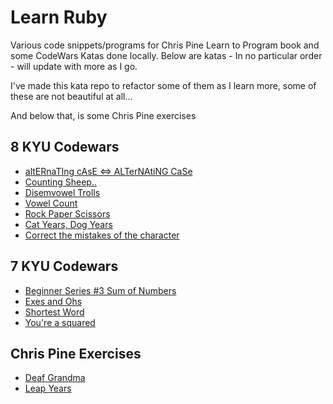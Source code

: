 # Learn Ruby

<p>
Various code snippets/programs for Chris Pine Learn to Program book and some CodeWars Katas done locally.
Below are katas - In no particular order - will update with more as I go.

I've made this kata repo to refactor some of them as I learn more, some of these are not beautiful at all...

And below that, is some Chris Pine exercises
</p>


## 8 KYU Codewars
  * [altERnaTIng cAsE <=> ALTerNAtiNG CaSe](https://github.com/hybridbad/learn_ruby/blob/master/katas/alt_case.rb)
  * [Counting Sheep..](https://github.com/hybridbad/learn_ruby/blob/master/katas/count_sheep.rb)
  * [Disemvowel Trolls](https://github.com/hybridbad/learn_ruby/blob/master/katas/disemvowel.rb)
  * [Vowel Count](https://github.com/hybridbad/learn_ruby/blob/master/katas/vowel-count.rb)
  * [Rock Paper Scissors](https://github.com/hybridbad/learn_ruby/blob/master/katas/rps.rb)
  * [Cat Years, Dog Years](https://github.com/hybridbad/learn_ruby/blob/master/katas/cat_years_dog_years.rb)
  * [Correct the mistakes of the character](https://github.com/hybridbad/learn_ruby/blob/master/katas/character_mistakes.rb)

## 7 KYU Codewars
  * [Beginner Series #3 Sum of Numbers](https://github.com/hybridbad/learn_ruby/blob/master/katas/sum_of_numbers.rb)
  * [Exes and Ohs](https://github.com/hybridbad/learn_ruby/blob/master/katas/exes_and_ohs.rb)
  * [Shortest Word](https://github.com/hybridbad/learn_ruby/blob/master/katas/shortest_word.rb)
  * [You're a squared](https://github.com/hybridbad/learn_ruby/blob/master/katas/youre_a_square.rb)

## Chris Pine Exercises
  * [Deaf Grandma](https://github.com/hybridbad/learn_ruby/blob/master/chrispine/grandma_prac.rb)
  * [Leap Years](https://github.com/hybridbad/learn_ruby/blob/master/chrispine/leap_years.rb)

